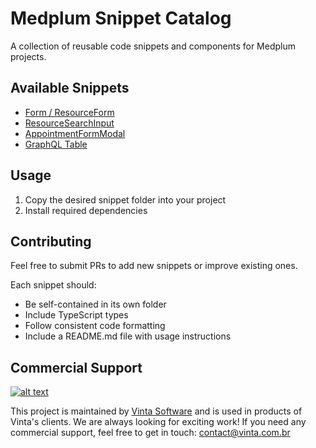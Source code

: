 # Medplum Snippet Catalog

A collection of reusable code snippets and components for Medplum projects.

## Available Snippets

- [Form / ResourceForm](snippets/Form)
- [ResourceSearchInput](snippets/ResourceSearchInput)
- [AppointmentFormModal](snippets/AppointmentFormModal)
- [GraphQL Table](snippets/GraphQLTable)

## Usage

1. Copy the desired snippet folder into your project
2. Install required dependencies

## Contributing

Feel free to submit PRs to add new snippets or improve existing ones.

Each snippet should:

- Be self-contained in its own folder
- Include TypeScript types
- Follow consistent code formatting
- Include a README.md file with usage instructions

## Commercial Support

[![alt text](https://avatars2.githubusercontent.com/u/5529080?s=80&v=4 'Vinta Logo')](https://www.vinta.com.br/)

This project is maintained by [Vinta Software](https://www.vinta.com.br/) and is used in products of Vinta's clients. We are always looking for exciting work! If you need any commercial support, feel free to get in touch: contact@vinta.com.br

